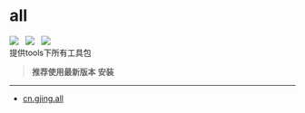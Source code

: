 # all
![](https://img.shields.io/badge/version-1.2.0-green.svg) &nbsp; ![](https://img.shields.io/badge/author-Gjing-green.svg) &nbsp; 
![](https://img.shields.io/badge/builder-success-green.svg)     
提供tools下所有工具包
> **推荐使用最新版本**
**安装**
---
* <a href="https://mvnrepository.com/artifact/cn.gjing/all/" title="整合包">cn.gjing.all</a>